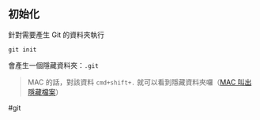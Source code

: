 ## 初始化
針對需要產生 Git 的資料夾執行
```shell
git init
```
會產生一個隱藏資料夾：`.git`

>MAC 的話，對該資料 `cmd+shift+.` 就可以看到隱藏資料夾囉（[MAC 叫出隱藏檔案](https://macuknow.com/2017/08/26/1428/%e4%b8%89%e6%8b%9b%e8%ae%93-mac-%e9%a1%af%e7%a4%ba%e5%87%ba%e9%9a%b1%e8%97%8f%e6%aa%94%e6%a1%88/)）

#git